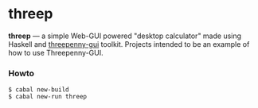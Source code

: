 # threep

**threep** — a simple Web-GUI powered "desktop calculator" made using Haskell and [threepenny-gui](https://hackage.haskell.org/package/threepenny-gui) toolkit. Projects intended to be an example of how to use Threepenny-GUI.

### Howto

```shell
$ cabal new-build
$ cabal new-run threep
```

